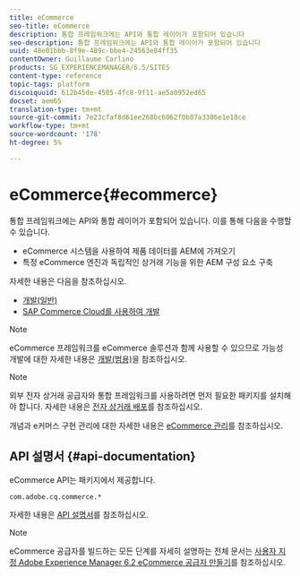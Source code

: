 ```yaml
---
title: eCommerce
seo-title: eCommerce
description: 통합 프레임워크에는 API와 통합 레이어가 포함되어 있습니다
seo-description: 통합 프레임워크에는 API와 통합 레이어가 포함되어 있습니다
uuid: 48e01bbb-8f9e-489c-bbe4-24563e84ff35
contentOwner: Guillaume Carlino
products: SG_EXPERIENCEMANAGER/6.5/SITES
content-type: reference
topic-tags: platform
discoiquuid: 612b45de-4505-4fc8-9f11-ae5a0952ed65
docset: aem65
translation-type: tm+mt
source-git-commit: 7e23cfaf8d61ee268bc6062f0b87a3306e1e18ce
workflow-type: tm+mt
source-wordcount: '178'
ht-degree: 5%

---
```



# eCommerce{#ecommerce}

통합 프레임워크에는 API와 통합 레이어가 포함되어 있습니다. 이를 통해 다음을 수행할 수 있습니다.

* eCommerce 시스템을 사용하여 제품 데이터를 AEM에 가져오기
* 특정 eCommerce 엔진과 독립적인 상거래 기능을 위한 AEM 구성 요소 구축

자세한 내용은 다음을 참조하십시오.

* [개발(일반)](/help/sites-developing/generic.md)
* [SAP Commerce Cloud를 사용하여 개발](/help/sites-developing/sap-commerce-cloud.md)

>[!NOTE]
>
>eCommerce 프레임워크를 eCommerce 솔루션과 함께 사용할 수 있으므로 가능성 개발에 대한 자세한 내용은 [개발(범용)](/help/sites-developing/generic.md)을 참조하십시오.

>[!NOTE]
>
>외부 전자 상거래 공급자와 통합 프레임워크를 사용하려면 먼저 필요한 패키지를 설치해야 합니다. 자세한 내용은 [전자 상거래 배포](/help/sites-deploying/ecommerce.md)를 참조하십시오.
>
>개념과 e커머스 구현 관리에 대한 자세한 내용은 [eCommerce 관리](/help/sites-administering/ecommerce.md)를 참조하십시오.

## API 설명서 {#api-documentation}

eCommerce API는 패키지에서 제공합니다.

`com.adobe.cq.commerce.*`

자세한 내용은 [API 설명서](https://helpx.adobe.com/experience-manager/6-5/sites/developing/using/reference-materials/javadoc/index.html)를 참조하십시오.

>[!NOTE]
>
>eCommerce 공급자를 빌드하는 모든 단계를 자세히 설명하는 전체 문서는 [사용자 지정 Adobe Experience Manager 6.2 eCommerce 공급자 만들기](https://helpx.adobe.com/experience-manager/using/ecommerce62.html)를 참조하십시오.
